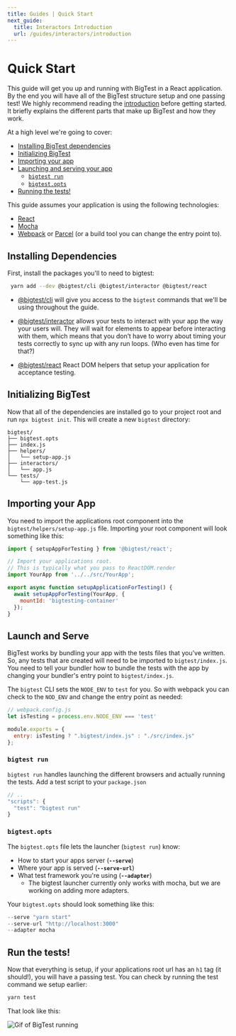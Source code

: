```yaml
---
title: Guides | Quick Start
next_guide:
  title: Interactors Introduction
  url: /guides/interactors/introduction
---
```


# Quick Start

This guide will get you up and running with BigTest in a React
application. By the end you will have all of the BigTest structure
setup and one passing test! We highly recommend reading the
[introduction](/guides/getting-started/introduction) before getting
started. It briefly explains the different parts that make up
BigTest and how they work.

At a high level we're going to cover:

- [Installing BigTest dependencies](#install-dependencies)
- [Initializing BigTest](#initializing-bigtest)
- [Importing your app](#importing-your-app)
- [Launching and serving your app](#launch-and-serve)
  - [`bigtest run`](#bigtest-run)
  - [`bigtest.opts`](#bigtestopts)
- [Running the tests!](#run-the-tests)

This guide assumes your application is using the following
technologies:

- [React](https://reactjs.org)
- [Mocha](https://mochajs.org/)
- [Webpack](https://webpack.js.org) or [Parcel](https://parceljs.org)
(or a build tool you can change the entry point to).

## Installing Dependencies

First, install the packages you'll to need to bigtest:

```bash
 yarn add --dev @bigtest/cli @bigtest/interactor @bigtest/react
```

- [@bigtest/cli](https://github.com/bigtestjs/cli) will give you
access to the `bigtest` commands that we'll be using throughout the
guide.

- [@bigtest/interactor](https://github.com/bigtestjs/interactor)
allows your tests to interact with your app the way your users
will. They will wait for elements to appear before interacting with
them, which means that you don’t have to worry about timing your tests
correctly to sync up with any run loops. (Who even has time for that?)

- [@bigtest/react](https://github.com/bigtestjs/react) React DOM
helpers that setup your application for acceptance testing.

## Initializing BigTest

Now that all of the dependencies are installed go to your project root
and run `npx bigtest init`. This will create a new `bigtest`
directory:

```
bigtest/
├── bigtest.opts
├── index.js
├── helpers/
│   └── setup-app.js
├── interactors/
│   └── app.js
└── tests/
    └── app-test.js
```

## Importing your App

You need to import the applications root component into the
`bigtest/helpers/setup-app.js` file. Importing your root component
will look something like this:

```javascript
import { setupAppForTesting } from '@bigtest/react';

// Import your applications root.
// This is typically what you pass to ReactDOM.render
import YourApp from '../../src/YourApp';

export async function setupApplicationForTesting() {
  await setupAppForTesting(YourApp, {
    mountId: 'bigtesting-container'
  });
}
```

## Launch and Serve

BigTest works by bundling your app with the tests files that you've
written. So, any tests that are created will need to be imported to
`bigtest/index.js`.
You need to tell your bundler how to bundle the tests with the app by
changing your bundler's entry point to `bigtest/index.js`.

The `bigtest` CLI sets the `NODE_ENV` to `test` for you. So with
webpack you can check to the `NOD_ENV` and change the entry point as
needed:

```javascript
// webpack.config.js
let isTesting = process.env.NODE_ENV === 'test'

module.exports = {
  entry: isTesting ? ".bigtest/index.js" : "./src/index.js"
};
```

### `bigtest run`

`bigtest run` handles launching the different browsers and actually
running the tests. Add a test script to your `package.json`

```javascript
// ..
"scripts": {
  "test": "bigtest run"
}
```

### `bigtest.opts`

The `bigtest.opts` file lets the launcher (`bigtest run`) know:

- How to start your apps server (**`--serve`**)
- Where your app is served (**`--serve-url`**)
- What test framework you're using (**`--adapter`**)
  - The bigtest launcher currently only works with mocha, but we are
working on adding more adapters.

Your `bigtest.opts` should look something like this:

```javascript
--serve "yarn start"
--serve-url "http://localhost:3000"
--adapter mocha
```

## Run the tests!

Now that everything is setup, if your applications root url has an
`h1` tag (it should!), you will have a passing test. You can check by
running the test command we setup earlier:

```bash
yarn test
```

That look like this:

<img src="https://i.imgur.com/1yBTPgC.gif" alt="Gif of BigTest running" />
